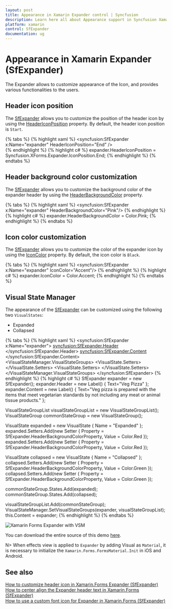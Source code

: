 ```yaml
---
layout: post
title: Appearance in Xamarin Expander control | Syncfusion
description: Learn here all about Appearance support in Syncfusion Xamarin Expander (SfExpander) control and more.
platform: xamarin
control: SfExpander
documentation: ug
---
```


# Appearance in Xamarin Expander (SfExpander)

The Expander allows to customize appearance of the Icon, and provides various functionalities to the users.

## Header icon position 

The [SfExpander](https://help.syncfusion.com/cr/xamarin/Syncfusion.XForms.Expander.SfExpander.html) allows you to customize the position of the header icon by using the [HeaderIconPosition](https://help.syncfusion.com/cr/xamarin/Syncfusion.XForms.Expander.SfExpander.html#Syncfusion_XForms_Expander_SfExpander_HeaderIconPosition) property. By default, the header icon position is `Start`. 

{% tabs %}
{% highlight xaml %}
    <syncfusion:SfExpander x:Name="expander" HeaderIconPosition="End" />       
{% endhighlight %}
{% highlight c# %}
    expander.HeaderIconPosition = Syncfusion.XForms.Expander.IconPosition.End;
{% endhighlight %}
{% endtabs %}

## Header background color customization

The [SfExpander](https://help.syncfusion.com/cr/xamarin/Syncfusion.XForms.Expander.SfExpander.html) allows you to customize the background color of the expander header by using the [HeaderBackgroundColor](https://help.syncfusion.com/cr/xamarin/Syncfusion.XForms.Expander.SfExpander.html#Syncfusion_XForms_Expander_SfExpander_HeaderBackgroundColor) property.

{% tabs %}
{% highlight xaml %}
    <syncfusion:SfExpander x:Name="expander" HeaderBackgroundColor="Pink"/>
{% endhighlight %}
{% highlight c# %}
    expander.HeaderBackgroundColor = Color.Pink;
{% endhighlight %}
{% endtabs %}

## Icon color customization

The [SfExpander](https://help.syncfusion.com/cr/xamarin/Syncfusion.XForms.Expander.SfExpander.html) allows you to customize the color of the expander icon by using the [IconColor](https://help.syncfusion.com/cr/xamarin/Syncfusion.XForms.Expander.SfExpander.html#Syncfusion_XForms_Expander_SfExpander_IconColor) property. By default, the icon color is `Black`.

{% tabs %}
{% highlight xaml %}
    <syncfusion:SfExpander x:Name="expander" IconColor="Accent"/>
{% endhighlight %}
{% highlight c# %}
    expander.IconColor = Color.Accent;
{% endhighlight %}
{% endtabs %}

## Visual State Manager

The appearance of the [SfExpander](https://help.syncfusion.com/cr/xamarin/Syncfusion.XForms.Expander.SfExpander.html) can be customized using the following two `VisualStates`:

* Expanded
* Collapsed

{% tabs %}
{% highlight xaml %}
<syncfusion:SfExpander x:Name="expander">
    <syncfusion:SfExpander.Header>
        <Grid>
            <Label  Text="Veg Pizza" VerticalTextAlignment="Center"/>
        </Grid>
    </syncfusion:SfExpander.Header>
    <syncfusion:SfExpander.Content>
        <Grid>
            <Label HeightRequest="50" Text="Veg pizza is prepared with the items that meet vegetarian standards by not including any meat or animal tissue products." VerticalTextAlignment="Center"/>
        </Grid>
    </syncfusion:SfExpander.Content>
    <VisualStateManager.VisualStateGroups>
        <VisualStateGroupList>
            <VisualStateGroup>
                <VisualState Name="Expanded">
                    <VisualState.Setters>
                        <Setter Property="HeaderBackgroundColor" Value="Red"/>
                    </VisualState.Setters>
                </VisualState>
                <VisualState Name="Collapsed">
                    <VisualState.Setters>
                        <Setter Property="HeaderBackgroundColor" Value="Green"/>
                    </VisualState.Setters>
                </VisualState>
            </VisualStateGroup>
        </VisualStateGroupList>
    </VisualStateManager.VisualStateGroups>
</syncfusion:SfExpander>
{% endhighlight %}
{% highlight c# %}
SfExpander expander = new SfExpander();
expander.Header = new Label() 
{
    Text="Veg Pizza" 
};
expander.Content = new Label() 
{ 
    Text="Veg pizza is prepared with the items that meet vegetarian standards by not including any meat or animal tissue products."
};
    
VisualStateGroupList visualStateGroupList = new VisualStateGroupList();
VisualStateGroup commonStateGroup = new VisualStateGroup();

VisualState expanded = new VisualState
{
    Name = "Expanded"
};
expanded.Setters.Add(new Setter { Property = SfExpander.HeaderBackgroundColorProperty, Value = Color.Red });
expanded.Setters.Add(new Setter { Property = SfExpander.HeaderBackgroundColorProperty, Value = Color.Red });

VisualState collapsed = new VisualState
{
    Name = "Collapsed"
};
collapsed.Setters.Add(new Setter { Property = SfExpander.HeaderBackgroundColorProperty, Value = Color.Green });
collapsed.Setters.Add(new Setter { Property = SfExpander.HeaderBackgroundColorProperty, Value = Color.Green });
    
commonStateGroup.States.Add(expanded);
commonStateGroup.States.Add(collapsed);

visualStateGroupList.Add(commonStateGroup);
VisualStateManager.SetVisualStateGroups(expander, visualStateGroupList);
this.Content = expander;
{% endhighlight %}
{% endtabs %}

![Xamarin Forms Expander with VSM](expander_images/Expander_VSM.png)

You can download the entire source of this demo [here](https://github.com/SyncfusionExamples/Xamarin-Expander-VisualStateManager). 

N> When effects view is applied to `Expander` by adding Visual as `Material`, it is necessary to initialize the `Xamarin.Forms.FormsMaterial.Init` in iOS and Android.

## See also

[How to customize header icon in Xamarin.Forms Expander (SfExpander)](https://support.syncfusion.com/kb/article/10051/how-to-customize-header-icon-in-xamarin-forms-expander-sfexpander)                                                                                                                                                                                                         
[How to center align the Expander header text in Xamarin.Forms (SfExpander)](https://support.syncfusion.com/kb/article/9908/how-to-center-align-the-expander-header-text-in-xamarin-forms-sfexpander?isIn)                                                                                                                                                                                                                
[How to use a custom font icon for Expander in Xamarin.Forms (SfExpander)](https://support.syncfusion.com/kb/article/9853/how-to-use-a-custom-font-icon-for-expander-in-xamarin-forms-sfexpander)
